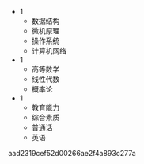 - 1
  - 数据结构
  - 微机原理
  - 操作系统
  - 计算机网络
- 1
  - 高等数学
  - 线性代数
  - 概率论
- 1
  - 教育能力
  - 综合素质
  - 普通话
  - 英语


aad2319cef52d00266ae2f4a893c277a
